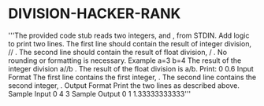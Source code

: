 # DIVISION-HACKER-RANK
'''The provided code stub reads two integers,  and , from STDIN.  Add logic to print two lines. The first line should contain the result of integer division,  // . The second line should contain the result of float division,  / .  No rounding or formatting is necessary.  Example a=3 b=4 The result of the integer division a//b . The result of the float division is a/b. Print:  0 0.6 Input Format  The first line contains the first integer, . The second line contains the second integer, .  Output Format  Print the two lines as described above.  Sample Input 0  4 3 Sample Output 0  1 1.33333333333'''
